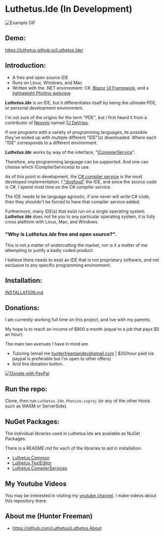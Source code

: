# Luthetus.Ide (In Development)
![Example GIF](./Images/Ide/Gifs/ide_readme.gif)

## Demo:
https://luthetus.github.io/Luthetus.Ide/

## Introduction:

- A free and open source IDE
- Runs on Linux, Windows, and Mac
- Written with the .NET environment: C#, [Blazor UI Framework](https://dotnet.microsoft.com/en-us/apps/aspnet/web-apps/blazor), and a [lightweight Photino webview](https://github.com/tryphotino/photino.Blazor).

***Luthetus.Ide*** is an IDE, but it differentiates itself by being the ultimate PDE, or personal development environment.

I'm not sure of the origins for the term "PDE", but I first heard it from a contributor of [Neovim](https://github.com/neovim/neovim) named [
TJ DeVries](https://www.youtube.com/@teej_dv).

If one programs with a variety of programming languages, its possible they've ended up with multiple different "IDE"(s) downloaded. Where each "IDE" corresponds to a different environment.

***Luthetus.Ide*** works by way of the interface, "[ICompilerService](/Source/Lib/TextEditor/CompilerServices/Interfaces/ICompilerService.cs)".

Therefore, any programming language can be supported. And one can choose which ICompilerService(s) to use.

As of this point in development, the [C# compiler service](/Source/Lib/CompilerServices/CSharp/CompilerServiceCase/CSharpCompilerService.cs) is the most developed implementation. I ["dogfood"](https://en.wikipedia.org/wiki/Eating_your_own_dog_food) the IDE, and since the source code is C#, I spend most time on the C# compiler service.

The IDE needs to be language agnostic, if one never will write C# code, then they shouldn't be forced to have that compiler service added.

Furthermore, many IDE(s) that exist run on a single operating system. ***Luthetus.Ide*** does not tie you to any particular operating system, it is fully cross platform with Linux, Mac, and Windows.

### "Why is ***Luthetus.Ide*** free and open source?".

This is not a matter of undercutting the market, nor is it a matter of me attempting to justify a badly coded product.

I believe there needs to exist an IDE that is not proprietary software, and not exclusive to any specific programming environment. 

## Installation:
[INSTALLATION.md](./INSTALLATION.md)

## Donations:

I am currently working full time on this project, and live with my parents.

My hope is to reach an income of $800 a month (equal to a job that pays $5 an hour).

The main two avenues I have in mind are
- Tutoring (email me hunterfreemandev@gmail.com | $20/hour paid via paypal is preferable but I'm open to other offers)
- And this donation button.

[![Donate with PayPal](https://raw.githubusercontent.com/Luthetus/paypal-donate-button_Fork/master/paypal-donate-button.png)](https://www.paypal.com/cgi-bin/webscr?cmd=_s-xclick&hosted_button_id=RCG8QN3KL623Y)

## Run the repo:
Clone, then run `Luthetus.Ide.Photino.csproj` (or any of the other Hosts such as WASM or ServerSide).

## NuGet Packages:
The individual libraries used in Luthetus.Ide are available as NuGet Packages.

There is a README.md for each of the libraries to aid in installation:

- [Luthetus.Common](./Docs/Common/README.md)
- [Luthetus.TextEditor](./Docs/TextEditor/README.md)
- [Luthetus.CompilerServices](./Docs/CompilerServices/README.md)

## My Youtube Videos
You may be interested in visiting my [youtube channel](https://www.youtube.com/channel/UCzhWhqYVP40as1MFUesQM9w). I make videos about this repository there.

## About me (Hunter Freeman)
- https://github.com/Luthetus/Luthetus.About